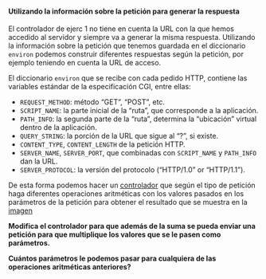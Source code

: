 ﻿#### Utilizando la información sobre la petición para generar la respuesta

El controlador de ejerc 1 no tiene en cuenta la URL con la que hemos accedido al servidor y siempre va a generar la misma respuesta. Utilizando la información sobre la petición que tenemos guardada en el diccionario  `environ`  podemos construir diferentes respuestas según la petición, por ejemplo teniendo en cuenta la URL de acceso.

El diccionario  `environ`  que se recibe con cada pedido HTTP, contiene las variables estándar de la especificación CGI, entre ellas:

-   `REQUEST_METHOD`: método “GET”, “POST”, etc.
-   `SCRIPT_NAME`: la parte inicial de la “ruta”, que corresponde a la aplicación.
-   `PATH_INFO`: la segunda parte de la “ruta”, determina la “ubicación” virtual dentro de la aplicación.
-   `QUERY_STRING`: la porción de la URL que sigue al “?”, si existe.
-   `CONTENT_TYPE`,  `CONTENT_LENGTH`  de la petición HTTP.
-   `SERVER_NAME`,  `SERVER_PORT`, que combinadas con  `SCRIPT_NAME`  y  `PATH_INFO`  dan la URL.
-   `SERVER_PROTOCOL`: la versión del protocolo (“HTTP/1.0” or “HTTP/1.1”).

De esta forma podemos hacer un [controlador](controller.py) que según el tipo de petición haga diferentes operaciones aritméticas con los valores pasados en los parámetros de la petición para obtener el resultado que se muestra en la [imagen](imgs/resultado.png)

**Modifica el controlador para que además de la suma se pueda enviar una petición para que multiplique los valores que se le pasen como parámetros.**

**Cuántos parámetros le podemos pasar para cualquiera de las operaciones aritméticas anteriores?**

